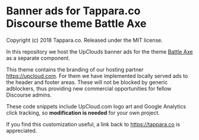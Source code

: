 # Banner ads for Tappara.co Discourse theme Battle Axe

Copyright (c) 2018 Tappara.co. Released under the MIT license.

In this repository we host the UpClouds banner ads for the theme [Battle Axe](https://github.com/TapparaCo/discourse-theme-battle-axe) as a separate component.

This theme contains the branding of our hosting partner https://upcloud.com. For them we have implemented locally served ads to the header and footer areas. These will not be blocked by generic adblockers, thus providing new commercial opportunities for fellow Discourse admins.

These code snippets include UpCloud.com logo art and Google Analytics click tracking, so **modification is needed** for your own project.

If you find this customization useful, a link back to https://tappara.co is appreciated.
